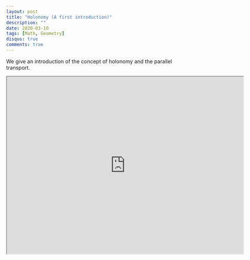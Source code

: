 ```yaml
---
layout: post
title: "Holonomy (A first introduction)"
description: ""
date: 2020-03-10
tags: [Math, Geometry]
disqus: true
comments: true
---
```

We give an introduction of the concept of holonomy and the parallel transport.<!--more-->

<div style="margin:0 auto;text-align:center">
<iframe src="https://drive.google.com/file/d/13Lm9NlrqZpVL4N4sHlYExy6OQCAKJGFO/preview" width="640" height="480" allow="autoplay"></iframe>
</div>

